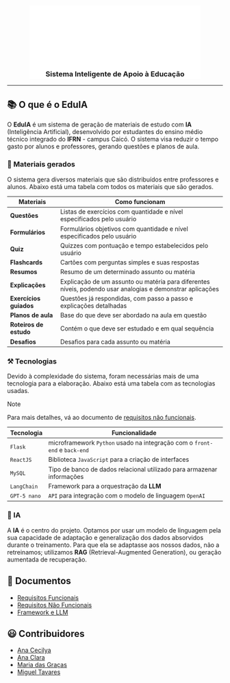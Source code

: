 <div align='center'>
    <img
        src='client/public/logo.svg'
        loading='lazy'
        width='400'
        style='margin-bottom: -3rem'
        alt='Logo EduIA'
    >
    <h3>Sistema Inteligente de Apoio à Educação</h3>
</div>

---

## 📚 O que é o EduIA

O **EduIA** é um sistema de geração de materiais de estudo com **IA** (Inteligência Artificial), desenvolvido por estudantes do ensino médio técnico integrado do **IFRN** - campus Caicó. O sistema visa reduzir o tempo gasto por alunos e professores, gerando questões e planos de aula.

<!-- Imagem ou GIF do sistema -->

### 📖 Materiais gerados

O sistema gera diversos materiais que são distribuídos entre professores e alunos. Abaixo está uma tabela com todos os materiais que são gerados.

| Materiais              | Como funcionam                                                                                             |
| ---------------------- | ---------------------------------------------------------------------------------------------------------- |
| **Questões**           | Listas de exercícios com quantidade e nível especificados pelo usuário                                     |
| **Formulários**        | Formulários objetivos com quantidade e nível especificados pelo usuário                                    |
| **Quiz**               | Quizzes com pontuação e tempo estabelecidos pelo usuário                                                   |
| **Flashcards**         | Cartões com perguntas simples e suas respostas                                                             |
| **Resumos**            | Resumo de um determinado assunto ou matéria                                                                |
| **Explicações**        | Explicação de um assunto ou matéria para diferentes níveis, podendo usar analogias e demonstrar aplicações |
| **Exercícios guiados** | Questões já respondidas, com passo a passo e explicações detalhadas                                        |
| **Planos de aula**     | Base do que deve ser abordado na aula em questão                                                           |
| **Roteiros de estudo** | Contém o que deve ser estudado e em qual sequência                                                         |
| **Desafios**           | Desafios para cada assunto ou matéria                                                                      |

### ⚒️ Tecnologias

Devido à complexidade do sistema, foram necessárias mais de uma tecnologia para a elaboração. Abaixo está uma tabela com as tecnologias usadas.

> [!NOTE]
> Para mais detalhes, vá ao documento de [requisitos não funcionais](docs/requisitos_nao_funcionais.md).

| Tecnologia       | Funcionalidade                                                                                                                   |
| ---------------- | -------------------------------------------------------------------------------------------------------------------------------- |
| `Flask`          | microframework `Python` usado na integração com o `front-end` e `back-end`                                                       |
| `ReactJS`        | Biblioteca `JavaScript` para a criação de interfaces                                                                             |
| `MySQL`          | Tipo de banco de dados relacional utilizado para armazenar informações                                                           |
| `LangChain`      | Framework para a orquestração da **LLM**                                                                                         |
| `GPT-5 nano`     | `API` para integração com o modelo de linguagem `OpenAI`                                                                         |

### 🧠 IA

A **IA** é o centro do projeto. Optamos por usar um modelo de linguagem pela sua capacidade de adaptação e generalização dos dados absorvidos durante o treinamento. Para que ela se adaptasse aos nossos dados, não a retreinamos; utilizamos **RAG** (Retrieval-Augmented Generation), ou geração aumentada de recuperação.

## 📄 Documentos

- [Requisitos Funcionais](docs/requisitos_funcionais.md)
- [Requisitos Não Funcionais](docs/requisitos_nao_funcionais.md)
- [Framework e LLM](docs/framework_e_llm.md)

## 😃 Contribuidores

- [Ana Cecilya](https://www.github.com/cecilya1)
- [Ana Clara](https://www.github.com/anaclaraa1)
- [Maria das Graças](https://www.github.com/mgdantas1)
- [Miguel Tavares](https://www.github.com/migueltvrs13)
